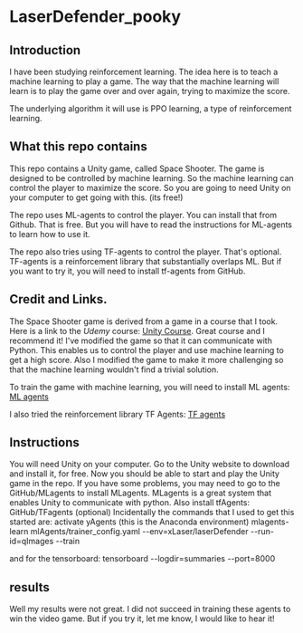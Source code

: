 # LaserDefender_pooky

## Introduction
I have been studying reinforcement learning. 
The idea here is to teach a machine learning to play a game.
The way that the machine learning will learn is to play the game over and over again, trying to maximize the score.

The underlying algorithm it will use is PPO learning, a type of reinforcement learning.

## What this repo contains
This repo contains a Unity game, called Space Shooter. The game is designed to be controlled by machine learning. So the machine learning can control the player to maximize the score.
So you are going to need Unity on your computer to get going with this. (its free!)

The repo uses ML-agents to control the player. You can install that from Github.
That is free. But you will have to read the instructions for ML-agents to learn how to use it.

The repo also tries using TF-agents to control the player. 
That's optional. TF-agents is a reinforcement library that substantially overlaps ML.
But if you want to try it, you will need to install tf-agents from GitHub.

## Credit and Links.
The Space Shooter game is derived from a game in a course that I took. Here is a link to the _Udemy_ course: [Unity Course](https://www.udemy.com/unitycourse/). Great course and I recommend it!
I've modified the game so that it can communicate with Python. This enables us to control the player and use machine learning to get a high score. Also I modified the game to make it more challenging so that the machine learning wouldn't find a trivial solution.

To train the game with machine learning, you will need to install ML agents: 
[ML agents](https://github.com/Unity-Technologies/ml-agents)

I also tried the reinforcement library TF Agents:
[TF agents](https://github.com/tensorflow/agents)

## Instructions
You will need Unity on your computer. Go to the Unity website to download and install it, for free.
Now you should be able to start and play the Unity game in the repo. If you have some problems, you may need to go to the GitHub/MLagents to install MLagents.
MLagents is a great system that enables Unity to communicate with python.
Also install tfAgents: GitHub/TFagents (optional)
Incidentally the commands that I used to get this started are:
activate yAgents   (this is the Anaconda environment)
mlagents-learn mlAgents/trainer_config.yaml --env=xLaser/laserDefender --run-id=qImages --train

and for the tensorboard:
tensorboard --logdir=summaries --port=8000


## results
Well my results were not great. I did not succeed in training these agents to win the video game. But if you try it, let me know, I would like to hear it!
